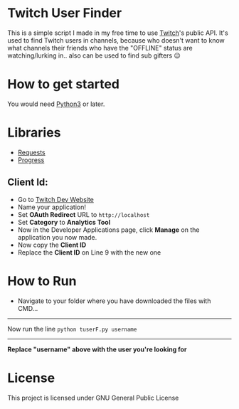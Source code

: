 # Twitch User Finder
This is a simple script I made in my free time to use [Twitch](twitch.tv)'s public API. It's used to find Twitch users in channels, because who doesn't want to know what channels their friends who have the "OFFLINE" status are watching/lurking in..
also can be used to find sub gifters 😉
# How to get started
You would need [Python3](https://www.python.org/downloads/) or later.
# Libraries 
* [Requests](http://docs.python-requests.org/en/master/user/install/)
* [Progress](https://pypi.org/project/progress/)

## Client Id: 
* Go to [Twitch Dev Website](https://glass.twitch.tv/console/apps/create)
* Name your application!
* Set **OAuth Redirect** URL to `http://localhost`
* Set **Category** to **Analytics Tool**
* Now in the Developer Applications page, click **Manage** on the application you now made.
* Now copy the **Client ID** 
* Replace the **Client ID** on Line 9 with the new one

# How to Run
* Navigate to your folder where you have downloaded the files with CMD... 
___
Now run the line `python tuserF.py username`
___
**Replace "username" above with the user you're looking for**

# License
This project is licensed under GNU General Public License 

